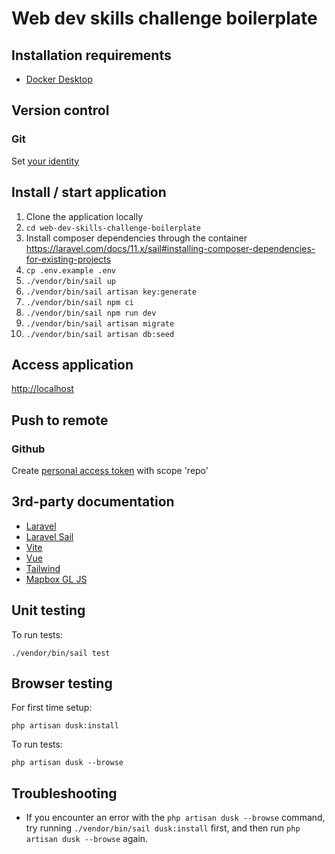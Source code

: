 # Web dev skills challenge boilerplate

## Installation requirements
- [Docker Desktop](https://www.docker.com/products/docker-desktop)

## Version control

### Git
Set [your identity](https://git-scm.com/book/en/v2/Getting-Started-First-Time-Git-Setup)

## Install / start application
1) Clone the application locally
2) `cd web-dev-skills-challenge-boilerplate`
3) Install composer dependencies through the container https://laravel.com/docs/11.x/sail#installing-composer-dependencies-for-existing-projects
4) `cp .env.example .env`
5) `./vendor/bin/sail up`
6) `./vendor/bin/sail artisan key:generate`
7) `./vendor/bin/sail npm ci`
8) `./vendor/bin/sail npm run dev`
9) `./vendor/bin/sail artisan migrate`
10) `./vendor/bin/sail artisan db:seed`

## Access application
[http://localhost](http://localhost)

## Push to remote

### Github
Create [personal access token](https://docs.github.com/en/github/authenticating-to-github/creating-a-personal-access-token) with scope 'repo'

## 3rd-party documentation
- [Laravel](https://laravel.com/docs/11.x)
- [Laravel Sail](https://laravel.com/docs/11.x/sail)
- [Vite](https://laravel.com/docs/11.x/vite#main-content)
- [Vue](https://v3.vuejs.org/guide/introduction.html)
- [Tailwind](https://tailwindcss.com/docs)
- [Mapbox GL JS](https://docs.mapbox.com/mapbox-gl-js/api/)

## Unit testing
To run tests:
```
./vendor/bin/sail test
```

## Browser testing
For first time setup:
```
php artisan dusk:install
```

To run tests:
```
php artisan dusk --browse
```

## Troubleshooting
- If you encounter an error with the `php artisan dusk --browse` command, try running `./vendor/bin/sail dusk:install` first, and then run `php artisan dusk --browse` again.
